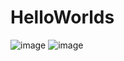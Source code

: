 # HelloWorlds

![image](https://github.com/cxdll/HelloWorlds/assets/156828162/8d0605f4-1ec7-4def-85b7-1f580cac8ae0)
![image](https://github.com/cxdll/HelloWorlds/assets/156828162/f4055a8a-6c48-4c42-9aca-fa92b8a7a2ff)
